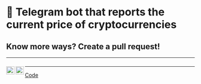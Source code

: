 # 💬 Telegram bot that reports the current price of cryptocurrencies
## Know more ways? Create a pull request!
---



### <img align="left" alt="BigMishuil | Instagram" width="22px" src="https://cdn.jsdelivr.net/npm/simple-icons@v3/icons/instagram.svg" />
### <img align="left" alt="BigMishuil | VK" width="22px" src="https://cdn.jsdelivr.net/npm/simple-icons@v3/icons/vk.svg" />
---




[Code](https://github.com/BigMishuil/TelegramCryptoBot/blob/main/telegrambot.py)

